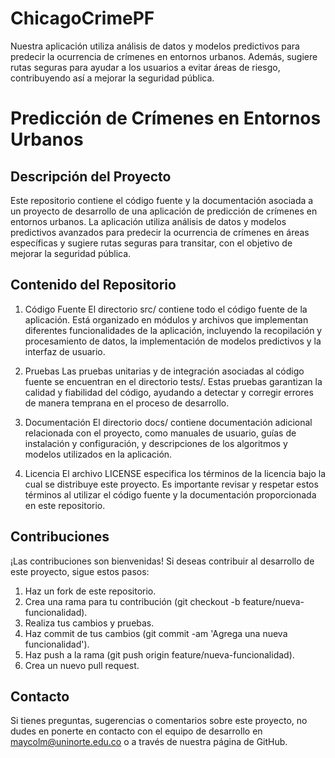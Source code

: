 # ChicagoCrimePF
Nuestra aplicación utiliza análisis de datos y modelos predictivos para predecir la ocurrencia de crímenes en entornos urbanos. Además, sugiere rutas seguras para ayudar a los usuarios a evitar áreas de riesgo, contribuyendo así a mejorar la seguridad pública.

# Predicción de Crímenes en Entornos Urbanos
## Descripción del Proyecto
Este repositorio contiene el código fuente y la documentación asociada a un proyecto de desarrollo de una aplicación de predicción de crímenes en entornos urbanos. La aplicación utiliza análisis de datos y modelos predictivos avanzados para predecir la ocurrencia de crímenes en áreas específicas y sugiere rutas seguras para transitar, con el objetivo de mejorar la seguridad pública.

## Contenido del Repositorio
1. Código Fuente
El directorio src/ contiene todo el código fuente de la aplicación. Está organizado en módulos y archivos que implementan diferentes funcionalidades de la aplicación, incluyendo la recopilación y procesamiento de datos, la implementación de modelos predictivos y la interfaz de usuario.

2. Pruebas
Las pruebas unitarias y de integración asociadas al código fuente se encuentran en el directorio tests/. Estas pruebas garantizan la calidad y fiabilidad del código, ayudando a detectar y corregir errores de manera temprana en el proceso de desarrollo.

3. Documentación
El directorio docs/ contiene documentación adicional relacionada con el proyecto, como manuales de usuario, guías de instalación y configuración, y descripciones de los algoritmos y modelos utilizados en la aplicación.

4. Licencia
El archivo LICENSE especifica los términos de la licencia bajo la cual se distribuye este proyecto. Es importante revisar y respetar estos términos al utilizar el código fuente y la documentación proporcionada en este repositorio.

## Contribuciones
¡Las contribuciones son bienvenidas! Si deseas contribuir al desarrollo de este proyecto, sigue estos pasos:

1. Haz un fork de este repositorio.
2. Crea una rama para tu contribución (git checkout -b feature/nueva-funcionalidad).
3. Realiza tus cambios y pruebas.
4. Haz commit de tus cambios (git commit -am 'Agrega una nueva funcionalidad').
5. Haz push a la rama (git push origin feature/nueva-funcionalidad).
6. Crea un nuevo pull request.
   
## Contacto
Si tienes preguntas, sugerencias o comentarios sobre este proyecto, no dudes en ponerte en contacto con el equipo de desarrollo en maycolm@uninorte.edu.co o a través de nuestra página de GitHub.
